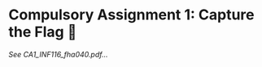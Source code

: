 # Compulsory Assignment 1: Capture the Flag :triangular_flag_on_post:

*See CA1_INF116_fha040.pdf...*
